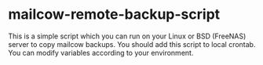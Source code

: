 # mailcow-remote-backup-script

This is a simple script which you can run on your Linux or BSD (FreeNAS) server to copy mailcow backups. You should add this script to local crontab.
You can modify variables according to your environment.

